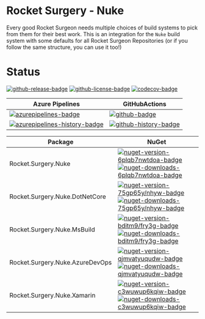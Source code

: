 # Rocket Surgery - Nuke

Every good Rocket Surgeon needs multiple choices of build systems to pick from them for their best work. This is an integration for the `Nuke` build system with some defaults for all Rocket Surgeon Repositories (or if you follow the same structure, you can use it too!)

# Status

<!-- badges -->
[![github-release-badge]][github-release]
[![github-license-badge]][github-license]
[![codecov-badge]][codecov]
<!-- badges -->

<!-- history badges -->
| Azure Pipelines | GitHubActions |
| --------------- | ------------- |
| [![azurepipelines-badge]][azurepipelines] | [![github-badge]][github] |
| [![azurepipelines-history-badge]][azurepipelines-history] | [![github-history-badge]][github] |
<!-- history badges -->

<!-- nuget packages -->
| Package | NuGet |
| ------- | ----- |
| Rocket.Surgery.Nuke | [![nuget-version-6plqb7nwtdoa-badge]![nuget-downloads-6plqb7nwtdoa-badge]][nuget-6plqb7nwtdoa] |
| Rocket.Surgery.Nuke.DotNetCore | [![nuget-version-75gp65y/nhyw-badge]![nuget-downloads-75gp65y/nhyw-badge]][nuget-75gp65y/nhyw] |
| Rocket.Surgery.Nuke.MsBuild | [![nuget-version-bditm9/fry3g-badge]![nuget-downloads-bditm9/fry3g-badge]][nuget-bditm9/fry3g] |
| Rocket.Surgery.Nuke.AzureDevOps | [![nuget-version-qjmvatyuqudw-badge]![nuget-downloads-qjmvatyuqudw-badge]][nuget-qjmvatyuqudw] |
| Rocket.Surgery.Nuke.Xamarin | [![nuget-version-c3wuwup6kqiw-badge]![nuget-downloads-c3wuwup6kqiw-badge]][nuget-c3wuwup6kqiw] |
<!-- nuget packages -->

<!-- generated references -->
[github-release]: https://github.com/RocketSurgeonsGuild/Nuke/releases/latest
[github-release-badge]: https://img.shields.io/github/release/RocketSurgeonsGuild/Nuke.svg?logo=github&style=flat "Latest Release"
[github-license]: https://github.com/RocketSurgeonsGuild/Nuke/blob/master/LICENSE
[github-license-badge]: https://img.shields.io/github/license/RocketSurgeonsGuild/Nuke.svg?style=flat "License"
[codecov]: https://codecov.io/gh/RocketSurgeonsGuild/Nuke
[codecov-badge]: https://img.shields.io/codecov/c/github/RocketSurgeonsGuild/Nuke.svg?color=E03997&label=codecov&logo=codecov&logoColor=E03997&style=flat "Code Coverage"
[azurepipelines]: https://rocketsurgeonsguild.visualstudio.com/Libraries/_build/latest?definitionId=31&branchName=master
[azurepipelines-badge]: https://img.shields.io/azure-devops/build/rocketsurgeonsguild/Libraries/31.svg?color=98C6FF&label=azure%20pipelines&logo=azuredevops&logoColor=98C6FF&style=flat "Azure Pipelines Status"
[azurepipelines-history]: https://rocketsurgeonsguild.visualstudio.com/Libraries/_build?definitionId=31&branchName=master
[azurepipelines-history-badge]: https://buildstats.info/azurepipelines/chart/rocketsurgeonsguild/Libraries/31?includeBuildsFromPullRequest=false "Azure Pipelines History"
[github]: https://github.com/RocketSurgeonsGuild/Nuke/actions?query=workflow%3Aci
[github-badge]: https://img.shields.io/appveyor/ci/RocketSurgeonsGuild/Nuke.svg?label=github&logo=github&color=b845fc&logoColor=b845fc&style=flat "GitHub Actions Status"
[github-history-badge]: https://buildstats.info/github/chart/RocketSurgeonsGuild/Nuke?includeBuildsFromPullRequest=false "GitHub Actions History"
[nuget-6plqb7nwtdoa]: https://www.nuget.org/packages/Rocket.Surgery.Nuke/
[nuget-version-6plqb7nwtdoa-badge]: https://img.shields.io/nuget/v/Rocket.Surgery.Nuke.svg?color=004880&logo=nuget&style=flat-square "NuGet Version"
[nuget-downloads-6plqb7nwtdoa-badge]: https://img.shields.io/nuget/dt/Rocket.Surgery.Nuke.svg?color=004880&logo=nuget&style=flat-square "NuGet Downloads"
[nuget-75gp65y/nhyw]: https://www.nuget.org/packages/Rocket.Surgery.Nuke.DotNetCore/
[nuget-version-75gp65y/nhyw-badge]: https://img.shields.io/nuget/v/Rocket.Surgery.Nuke.DotNetCore.svg?color=004880&logo=nuget&style=flat-square "NuGet Version"
[nuget-downloads-75gp65y/nhyw-badge]: https://img.shields.io/nuget/dt/Rocket.Surgery.Nuke.DotNetCore.svg?color=004880&logo=nuget&style=flat-square "NuGet Downloads"
[nuget-bditm9/fry3g]: https://www.nuget.org/packages/Rocket.Surgery.Nuke.MsBuild/
[nuget-version-bditm9/fry3g-badge]: https://img.shields.io/nuget/v/Rocket.Surgery.Nuke.MsBuild.svg?color=004880&logo=nuget&style=flat-square "NuGet Version"
[nuget-downloads-bditm9/fry3g-badge]: https://img.shields.io/nuget/dt/Rocket.Surgery.Nuke.MsBuild.svg?color=004880&logo=nuget&style=flat-square "NuGet Downloads"
[nuget-qjmvatyuqudw]: https://www.nuget.org/packages/Rocket.Surgery.Nuke.AzureDevOps/
[nuget-version-qjmvatyuqudw-badge]: https://img.shields.io/nuget/v/Rocket.Surgery.Nuke.AzureDevOps.svg?color=004880&logo=nuget&style=flat-square "NuGet Version"
[nuget-downloads-qjmvatyuqudw-badge]: https://img.shields.io/nuget/dt/Rocket.Surgery.Nuke.AzureDevOps.svg?color=004880&logo=nuget&style=flat-square "NuGet Downloads"
[nuget-c3wuwup6kqiw]: https://www.nuget.org/packages/Rocket.Surgery.Nuke.Xamarin/
[nuget-version-c3wuwup6kqiw-badge]: https://img.shields.io/nuget/v/Rocket.Surgery.Nuke.Xamarin.svg?color=004880&logo=nuget&style=flat-square "NuGet Version"
[nuget-downloads-c3wuwup6kqiw-badge]: https://img.shields.io/nuget/dt/Rocket.Surgery.Nuke.Xamarin.svg?color=004880&logo=nuget&style=flat-square "NuGet Downloads"
<!-- generated references -->

<!-- nuke-data
github:
  owner: RocketSurgeonsGuild
  repository: Nuke
azurepipelines:
  account: rocketsurgeonsguild
  teamproject: Libraries
  builddefinition: 31
-->
